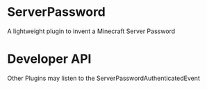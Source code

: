 # ServerPassword
A lightweight plugin to invent a Minecraft Server Password

# Developer API
Other Plugins may listen to the ServerPasswordAuthenticatedEvent
